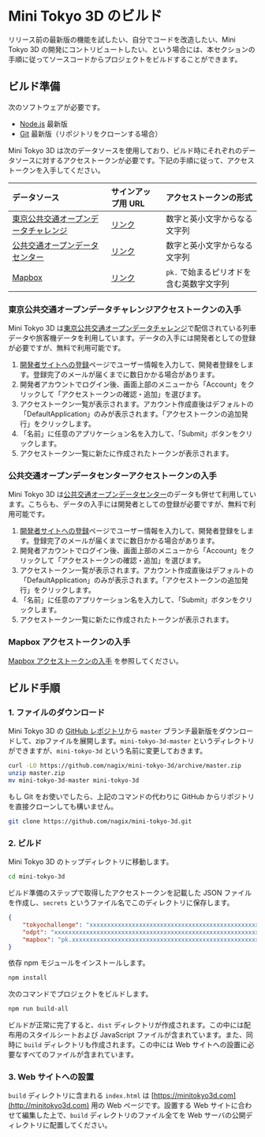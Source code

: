 # Mini Tokyo 3D のビルド

リリース前の最新版の機能を試したい、自分でコードを改造したい、Mini Tokyo 3D の開発にコントリビュートしたい、という場合には、本セクションの手順に従ってソースコードからプロジェクトをビルドすることができます。

## ビルド準備

次のソフトウェアが必要です。

- [Node.js](https://nodejs.org/ja/) 最新版
- [Git](https://git-scm.com) 最新版（リポジトリをクローンする場合）

Mini Tokyo 3D は次のデータソースを使用しており、ビルド時にそれぞれのデータソースに対するアクセストークンが必要です。下記の手順に従って、アクセストークンを入手してください。

データソース | サインアップ用 URL | アクセストークンの形式
:-- | :-- | :--
[東京公共交通オープンデータチャレンジ](https://tokyochallenge.odpt.org) | [リンク](https://developer-tokyochallenge.odpt.org/users/sign_up) | 数字と英小文字からなる文字列
[公共交通オープンデータセンター](https://www.odpt.org) | [リンク](https://developer.odpt.org/users/sign_up) | 数字と英小文字からなる文字列
[Mapbox](https://www.mapbox.com) | [リンク](https://account.mapbox.com/auth/signup/) | `pk.` で始まるピリオドを含む英数字文字列

### 東京公共交通オープンデータチャレンジアクセストークンの入手

Mini Tokyo 3D は[東京公共交通オープンデータチャレンジ](https://tokyochallenge.odpt.org)で配信されている列車データや旅客機データを利用しています。データの入手には開発者としての登録が必要ですが、無料で利用可能です。

1. [開発者サイトへの登録](https://developer-tokyochallenge.odpt.org/users/sign_up)ページでユーザー情報を入力して、開発者登録をします。登録完了のメールが届くまでに数日かかる場合があります。
2. 開発者アカウントでログイン後、画面上部のメニューから「Account」をクリックして「アクセストークンの確認・追加」を選びます。
3. アクセストークン一覧が表示されます。アカウント作成直後はデフォルトの「DefaultApplication」のみが表示されます。「アクセストークンの追加発行」をクリックします。
4. 「名前」に任意のアプリケーション名を入力して、「Submit」ボタンをクリックします。
5. アクセストークン一覧に新たに作成されたトークンが表示されます。

### 公共交通オープンデータセンターアクセストークンの入手

Mini Tokyo 3D は[公共交通オープンデータセンター](https://www.odpt.org)のデータも併せて利用しています。こちらも、データの入手には開発者としての登録が必要ですが、無料で利用可能です。

1. [開発者サイトへの登録](https://developer.odpt.org/users/sign_up)ページでユーザー情報を入力して、開発者登録をします。登録完了のメールが届くまでに数日かかる場合があります。
2. 開発者アカウントでログイン後、画面上部のメニューから「Account」をクリックして「アクセストークンの確認・追加」を選びます。
3. アクセストークン一覧が表示されます。アカウント作成直後はデフォルトの「DefaultApplication」のみが表示されます。「アクセストークンの追加発行」をクリックします。
4. 「名前」に任意のアプリケーション名を入力して、「Submit」ボタンをクリックします。
5. アクセストークン一覧に新たに作成されたトークンが表示されます。

### Mapbox アクセストークンの入手

[Mapbox アクセストークンの入手](#mapbox-%E3%82%A2%E3%82%AF%E3%82%BB%E3%82%B9%E3%83%88%E3%83%BC%E3%82%AF%E3%83%B3%E3%81%AE%E5%85%A5%E6%89%8B) を参照してください。

## ビルド手順

### 1. ファイルのダウンロード

Mini Tokyo 3D の [GitHub レポジトリ](https://github.com/nagix/mini-tokyo-3d)から `master` ブランチ最新版をダウンロードして、zipファイルを展開します。`mini-tokyo-3d-master` というディレクトリができますが、`mini-tokyo-3d` という名前に変更しておきます。

```bash
curl -LO https://github.com/nagix/mini-tokyo-3d/archive/master.zip
unzip master.zip
mv mini-tokyo-3d-master mini-tokyo-3d
```

もし Git をお使いでしたら、上記のコマンドの代わりに GitHub からリポジトリを直接クローンしても構いません。

```bash
git clone https://github.com/nagix/mini-tokyo-3d.git
```

### 2. ビルド

Mini Tokyo 3D のトップディレクトリに移動します。

```bash
cd mini-tokyo-3d
```

ビルド準備のステップで取得したアクセストークンを記載した JSON ファイルを作成し、`secrets` というファイル名でこのディレクトリに保存します。

```json
{
    "tokyochallenge": "xxxxxxxxxxxxxxxxxxxxxxxxxxxxxxxxxxxxxxxxxxxxxxxxxxxxxxxxxxxxxxxx",
    "odpt": "xxxxxxxxxxxxxxxxxxxxxxxxxxxxxxxxxxxxxxxxxxxxxxxxxxxxxxxxxxxxxxxx",
    "mapbox": "pk.xxxxxxxxxxxxxxxxxxxxxxxxxxxxxxxxxxxxxxxxxxxxxxxxxxxxxxxxxxxx.xxxxxxxxxxxxxxxxxxxxxx"
}
```

依存 npm モジュールをインストールします。

```bash
npm install
```

次のコマンドでプロジェクトをビルドします。

```bash
npm run build-all
```

ビルドが正常に完了すると、`dist` ディレクトリが作成されます。この中には配布用のスタイルシートおよび JavaScript ファイルが含まれています。また、同時に `build` ディレクトリも作成されます。この中には Web サイトへの設置に必要なすべてのファイルが含まれています。

### 3. Web サイトへの設置

`build` ディレクトリに含まれる `index.html` は [https://minitokyo3d.com](http://minitokyo3d.com) 用の Web ページです。設置する Web サイトに合わせて編集した上で、`build` ディレクトリのファイル全てを Web サーバの公開ディレクトリに配置してください。

